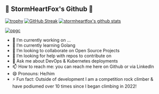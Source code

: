 ## 🦊 StormHeartFox's Github 🦊

[![trophy](https://github-profile-trophy.vercel.app/?username=stormheartfox&theme=onedark)](https://github.com/ryo-ma/github-profile-trophy)
[![GitHub Streak](https://streak-stats.demolab.com/?user=stormheartfox&theme=highContrast)](https://git.io/streak-stats)
[![stormheartfox's github stats](https://github-readme-stats.vercel.app/api?username=stormheartfox&show_icons=true&theme=dracula)](https://github.com/stormheartfox)

[![opgc](https://api.opgc.me/githubs/users/stormheartfox/tag/?theme=dracula)](https://opgc.me/#/users/utilForever)

- 🔭 I’m currently working on ...
- 🌱 I’m currently learning Golang
- 👯 I’m looking to collaborate on Open Source Projects
- 🤔 I’m looking for help with repos to contribute on
- 💬 Ask me about DevOps & Kubernetes deployments
- 📫 How to reach me: you can reach me here on Github or via LinkedIn
- 😄 Pronouns: He/him
- ⚡ Fun fact: Outside of development I am a competition rock climber & have podiumed over 10 times since I began climbing in 2022!

<!--
**stormheartfox/stormheartfox** is a ✨ _special_ ✨ repository because its `README.md` (this file) appears on your GitHub profile.

Here are some ideas to get you started:


-->
